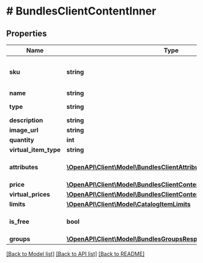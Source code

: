 # # BundlesClientContentInner

## Properties

Name | Type | Description | Notes
------------ | ------------- | ------------- | -------------
**sku** | **string** | Unique item ID. The SKU may contain only lowercase and uppercase Latin alphanumeric characters, dashes, and underscores. | [optional]
**name** | **string** | Item name. | [optional]
**type** | **string** | Type of item: &#x60;virtual_good&#x60;/&#x60;virtual_currency&#x60;/&#x60;bundle&#x60;. | [optional]
**description** | **string** | Item description. | [optional]
**image_url** | **string** | Image URL. | [optional]
**quantity** | **int** | Quantity of item in a package. | [optional]
**virtual_item_type** | **string** | Type of virtual item. | [optional]
**attributes** | [**\OpenAPI\Client\Model\BundlesClientAttributesInner[]**](BundlesClientAttributesInner.md) | List of attributes and their values corresponding to the item. Can be used for catalog filtering. | [optional]
**price** | [**\OpenAPI\Client\Model\BundlesClientContentInnerPrice**](BundlesClientContentInnerPrice.md) |  | [optional]
**virtual_prices** | [**\OpenAPI\Client\Model\BundlesClientContentInnerVirtualPricesInner[]**](BundlesClientContentInnerVirtualPricesInner.md) | Virtual prices. | [optional]
**limits** | [**\OpenAPI\Client\Model\CatalogItemLimits**](CatalogItemLimits.md) |  | [optional]
**is_free** | **bool** | If &#x60;true&#x60;, the item is free. | [optional] [default to false]
**groups** | [**\OpenAPI\Client\Model\BundlesGroupsResponseInner[]**](BundlesGroupsResponseInner.md) | Groups the item belongs to. | [optional]

[[Back to Model list]](../../README.md#models) [[Back to API list]](../../README.md#endpoints) [[Back to README]](../../README.md)
